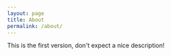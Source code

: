 ```yaml
---
layout: page
title: About
permalink: /about/
---
```


This is the first version, don't expect a nice description!
